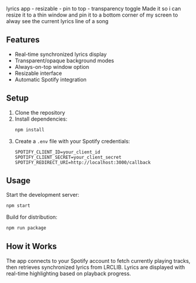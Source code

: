 lyrics app - resizable - pin to top - transparency toggle
Made it so i can resize it to a thin window and pin it to a bottom corner of my screen to alway see the current lyrics line of a song


## Features

- Real-time synchronized lyrics display
- Transparent/opaque background modes
- Always-on-top window option
- Resizable interface
- Automatic Spotify integration

## Setup

1. Clone the repository
2. Install dependencies:
   ```bash
   npm install
   ```
3. Create a `.env` file with your Spotify credentials:
   ```
   SPOTIFY_CLIENT_ID=your_client_id
   SPOTIFY_CLIENT_SECRET=your_client_secret
   SPOTIFY_REDIRECT_URI=http://localhost:3000/callback
   ```

## Usage

Start the development server:
```bash
npm start
```

Build for distribution:
```bash
npm run package
```

## How it Works

The app connects to your Spotify account to fetch currently playing tracks, then retrieves synchronized lyrics from LRCLIB. Lyrics are displayed with real-time highlighting based on playback progress.
